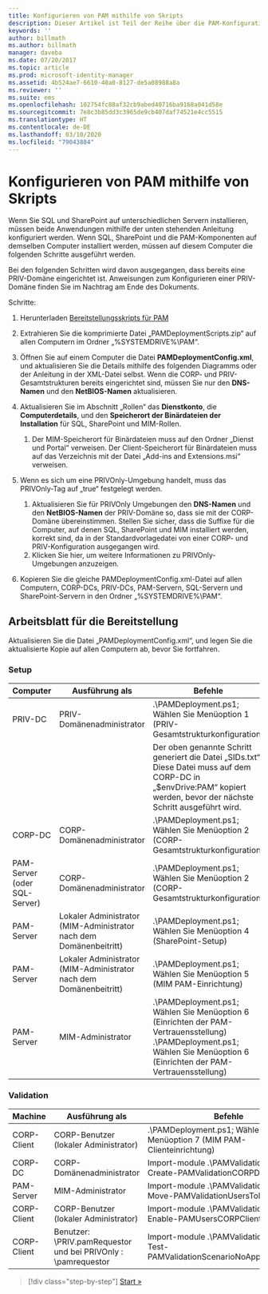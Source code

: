 ```yaml
---
title: Konfigurieren von PAM mithilfe von Skripts
description: Dieser Artikel ist Teil der Reihe über die PAM-Konfiguration mithilfe von Skripts. Darin werden die Änderungen an der XML-Datei erläutert, die von den PAM-Bereitstellungsskripts verwendet wird.
keywords: ''
author: billmath
ms.author: billmath
manager: daveba
ms.date: 07/20/2017
ms.topic: article
ms.prod: microsoft-identity-manager
ms.assetid: 4b524ae7-6610-40a0-8127-de5a08988a8a
ms.reviewer: ''
ms.suite: ems
ms.openlocfilehash: 102754fc88af32cb9abed40716ba9168a041d58e
ms.sourcegitcommit: 7e8c3b85dd3c3965de9cb407daf74521e4cc5515
ms.translationtype: HT
ms.contentlocale: de-DE
ms.lasthandoff: 03/10/2020
ms.locfileid: "79043884"
---
```

# <a name="configure-pam-using-scripts"></a>Konfigurieren von PAM mithilfe von Skripts

Wenn Sie SQL und SharePoint auf unterschiedlichen Servern installieren, müssen beide Anwendungen mithilfe der unten stehenden Anleitung konfiguriert werden. Wenn SQL, SharePoint und die PAM-Komponenten auf demselben Computer installiert werden, müssen auf diesem Computer die folgenden Schritte ausgeführt werden.

Bei den folgenden Schritten wird davon ausgegangen, dass bereits eine PRIV-Domäne eingerichtet ist. Anweisungen zum Konfigurieren einer PRIV-Domäne finden Sie im Nachtrag am Ende des Dokuments.

Schritte:

1. Herunterladen [Bereitstellungsskripts für PAM](https://www.microsoft.com/download/details.aspx?id=53941)
2. Extrahieren Sie die komprimierte Datei „PAMDeploymentScripts.zip“ auf allen Computern im Ordner „%SYSTEMDRIVE%\PAM“.
3. Öffnen Sie auf einem Computer die Datei **PAMDeploymentConfig.xml**, und aktualisieren Sie die Details mithilfe des folgenden Diagramms oder der Anleitung in der XML-Datei selbst. Wenn die CORP- und PRIV-Gesamtstrukturen bereits eingerichtet sind, müssen Sie nur den **DNS-Namen** und den **NetBIOS-Namen** aktualisieren.
4. Aktualisieren Sie im Abschnitt „Rollen“ das **Dienstkonto**, die **Computerdetails**, und den **Speicherort der Binärdateien der Installation** für SQL, SharePoint und MIM-Rollen.
    1. Der MIM-Speicherort für Binärdateien muss auf den Ordner „Dienst und Portal“ verweisen. Der Client-Speicherort für Binärdateien muss auf das Verzeichnis mit der Datei „Add-ins and Extensions.msi“ verweisen.

5. Wenn es sich um eine PRIVOnly-Umgebung handelt, muss das PRIVOnly-Tag auf „true“ festgelegt werden.
    1. Aktualisieren Sie für PRIVOnly Umgebungen den **DNS-Namen** und den **NetBIOS-Namen** der PRIV-Domäne so, dass sie mit der CORP-Domäne übereinstimmen. Stellen Sie sicher, dass die Suffixe für die Computer, auf denen SQL, SharePoint und MIM installiert werden, korrekt sind, da in der Standardvorlagedatei von einer CORP- und PRIV-Konfiguration ausgegangen wird.
    2. Klicken Sie hier, um weitere Informationen zu PRIVOnly-Umgebungen anzuzeigen.

6. Kopieren Sie die gleiche PAMDeploymentConfig.xml-Datei auf allen Computern, CORP-DCs, PRIV-DCs, PAM-Servern, SQL-Servern und SharePoint-Servern in den Ordner „%SYSTEMDRIVE%\PAM“.


## <a name="deployment-worksheet"></a>Arbeitsblatt für die Bereitstellung

Aktualisieren Sie die Datei „PAMDeploymentConfig.xml“, und legen Sie die aktualisierte Kopie auf allen Computern ab, bevor Sie fortfahren.

### <a name="setup"></a>Setup

|Computer   | Ausführung als   |Befehle   |
|---|---|---|
|  PRIV-DC |PRIV-Domänenadministrator   | .\PAMDeployment.ps1; Wählen Sie Menüoption 1 (PRIV-Gesamtstrukturkonfiguration)   |
|   |   |  Der oben genannte Schritt generiert die Datei „SIDs.txt“. Diese Datei muss auf dem CORP-DC in „$envDrive:PAM“ kopiert werden, bevor der nächste Schritt ausgeführt wird. |
| CORP-DC  |CORP-Domänenadministrator   | .\PAMDeployment.ps1; Wählen Sie Menüoption 2 (CORP-Gesamtstrukturkonfiguration)   |
| PAM-Server (oder SQL-Server)   |CORP-Domänenadministrator   |  .\PAMDeployment.ps1; Wählen Sie Menüoption 2 (CORP-Gesamtstrukturkonfiguration)  |
|  PAM-Server |  Lokaler Administrator (MIM-Administrator nach dem Domänenbeitritt) |  .\PAMDeployment.ps1; Wählen Sie Menüoption 4 (SharePoint-Setup)  |
| PAM-Server  | Lokaler Administrator (MIM-Administrator nach dem Domänenbeitritt)  | .\PAMDeployment.ps1; Wählen Sie Menüoption 5 (MIM PAM-Einrichtung)   |
|  PAM-Server |MIM-Administrator   | .\PAMDeployment.ps1; Wählen Sie Menüoption 6 (Einrichten der PAM-Vertrauensstellung) .\PAMDeployment.ps1; Wählen Sie Menüoption 6 (Einrichten der PAM-Vertrauensstellung) |

### <a name="validation"></a>Validation

|  Machine | Ausführung als   | Befehle   |
|---|---|---|
| CORP-Client  | CORP-Benutzer (lokaler Administrator)  |   .\PAMDeployment.ps1; Wählen Sie Menüoption 7 (MIM PAM-Clienteinrichtung)  |
| CORP-DC  | CORP-Domänenadministrator   | Import-module .\PAMValidation.psm1 ; Create-PAMValidationCORPDCConfig   |
| PAM-Server   | MIM-Administrator  | Import-module .\PAMValidation.psm1 ; Move-PAMValidationUsersToPAM  |
| CORP-Client  | CORP-Benutzer (lokaler Administrator)   |   Import-module .\PAMValidation.psm1 ; Enable-PAMUsersCORPClientRemote |
|  CORP-Client | Benutzer: <PRIV>\PRIV.pamRequestor und bei PRIVOnly : <CORP>\pamrequestor   | Import-module .\PAMValidation.psm1 ; Test-PAMValidationScenarioNoApprovalRequest  |


> [!div class="step-by-step"]
> [Start »](sp1-step1-configuring-priv-domain.md)
